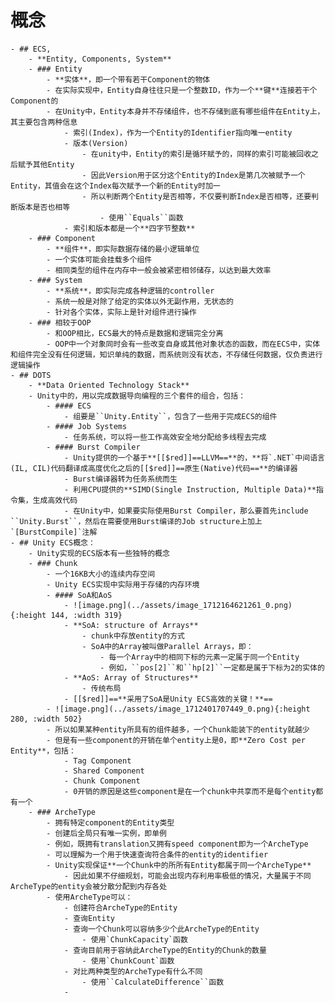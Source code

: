 # 概念
	- ## ECS,
		- **Entity, Components, System**
		- ### Entity
			- **实体**，即一个带有若干Component的物体
			- 在实际实现中，Entity自身往往只是一个整数ID，作为一个**键**连接若干个Component的
			- 在Unity中，Entity本身并不存储组件，也不存储到底有哪些组件在Entity上，其主要包含两种信息
				- 索引(Index)，作为一个Entity的Identifier指向唯一entity
				- 版本(Version)
					- 在unity中，Entity的索引是循环赋予的，同样的索引可能被回收之后赋予其他Entity
					- 因此Version用于区分这个Entity的Index是第几次被赋予一个Entity，其值会在这个Index每次赋予一个新的Entity时加一
					- 所以判断两个Entity是否相等，不仅要判断Index是否相等，还要判断版本是否也相等
						- 使用``Equals``函数
				- 索引和版本都是一个**四字节整数**
		- ### Component
			- **组件**，即实际数据存储的最小逻辑单位
			- 一个实体可能会挂载多个组件
			- 相同类型的组件在内存中一般会被紧密相邻储存，以达到最大效率
		- ### System
			- **系统**，即实际完成各种逻辑的controller
			- 系统一般是对除了给定的实体以外无副作用，无状态的
			- 针对各个实体，实际上是针对组件进行操作
		- ### 相较于OOP
			- 和OOP相比，ECS最大的特点是数据和逻辑完全分离
			- OOP中一个对象同时会有一些改变自身或其他对象状态的函数，而在ECS中，实体和组件完全没有任何逻辑，知识单纯的数据，而系统则没有状态，不存储任何数据，仅负责进行逻辑操作
	- ## DOTS
		- **Data Oriented Technology Stack**
		- Unity中的，用以完成数据导向编程的三个套件的组合，包括：
			- #### ECS
				- 组要是``Unity.Entity``，包含了一些用于完成ECS的组件
			- #### Job Systems
				- 任务系统，可以将一些工作高效安全地分配给多线程去完成
			- #### Burst Compiler
				- Unity提供的一个基于**[[$red]]==LLVM==**的，**将`.NET`中间语言(IL, CIL)代码翻译成高度优化之后的[[$red]]==原生(Native)代码==**的编译器
				- Burst编译器转为任务系统而生
				- 利用CPU提供的**SIMD(Single Instruction, Multiple Data)**指令集，生成高效代码
				- 在Unity中，如果要实际使用Burst Compiler，那么要首先include ``Unity.Burst``，然后在需要使用Burst编译的Job structure上加上`[BurstCompile]`注解
	- ## Unity ECS概念：
		- Unity实现的ECS版本有一些独特的概念
		- ### Chunk
			- 一个16KB大小的连续内存空间
			- Unity ECS实现中实际用于存储的内存环境
			- #### SoA和AoS
				- ![image.png](../assets/image_1712164621261_0.png){:height 144, :width 319}
				- **SoA: structure of Arrays**
					- chunk中存放entity的方式
					- SoA中的Array被叫做Parallel Arrays，即：
						- 每一个Array中的相同下标的元素一定属于同一个Entity
						- 例如，``pos[2]``和``hp[2]``一定都是属于下标为2的实体的
				- **AoS: Array of Structures**
					- 传统布局
				- [[$red]]==**采用了SoA是Unity ECS高效的关键！**==
			- ![image.png](../assets/image_1712401707449_0.png){:height 280, :width 502}
			- 所以如果某种entity所具有的组件越多，一个Chunk能装下的entity就越少
			- 但是有一些component的开销在单个entity上是0，即**Zero Cost per Entity**，包括：
				- Tag Component
				- Shared Component
				- Chunk Component
				- 0开销的原因是这些component是在一个chunk中共享而不是每个entity都有一个
		- ### ArcheType
			- 拥有特定component的Entity类型
			- 创建后全局只有唯一实例，即单例
			- 例如，既拥有translation又拥有speed component即为一个ArcheType
			- 可以理解为一个用于快速查询符合条件的entity的identifier
			- Unity实现保证**一个Chunk中的所所有Entity都属于同一个ArcheType**
				- 因此如果不仔细规划，可能会出现内存利用率极低的情况，大量属于不同ArcheType的entity会被分散分配到内存各处
			- 使用ArcheType可以：
				- 创建符合ArcheType的Entity
				- 查询Entity
				- 查询一个Chunk可以容纳多少个此ArcheType的Entity
					- 使用`ChunkCapacity`函数
				- 查询目前用于容纳此ArcheType的Entity的Chunk的数量
					- 使用`ChunkCount`函数
				- 对比两种类型的ArcheType有什么不同
					- 使用``CalculateDifference``函数
				-